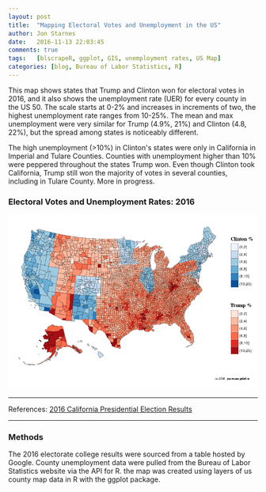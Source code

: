 ```yaml
---
layout: post
title:  "Mapping Electoral Votes and Unemployment in the US"
author: Jon Starnes
date:   2016-11-13 22:03:45
comments: true
tags:   [blscrapeR, ggplot, GIS, unemployment rates, US Map]
categories: [blog, Bureau of Labor Statistics, R]
---
```



This map shows states that Trump and Clinton  won for electoral votes in 2016, and it also shows the unemployment rate (UER) for every county in the US 50. The scale starts at 0-2% and increases in increments of two, the highest unemployment rate ranges from 10-25%. The mean and max unemployment were very similar for Trump (4.9%, 21%) and Clinton (4.8, 22%), but the spread among states is noticeably different.

The high unemployment (>10%) in Clinton's states were only in California in Imperial and Tulare Counties. Counties with unemployment higher than 10% were peppered throughout the states Trump won. Even though Clinton took California, Trump still won the majority of votes in several counties, including in Tulare County. More in progress.  



### Electoral Votes and Unemployment Rates: 2016

![Electoral College Votes and Unemployment: 2016](/img/blog/post03_map2.png)

---  

References:
[2016 California Presidential Election Results](http://www.politico.com/2016-election/results/map/president/california/)

---  


### Methods  
The 2016 electorate college results were sourced from a table hosted by Google. County unemployment data were pulled from the Bureau of Labor Statistics website via the API for R. the map was created using layers of us county map data in R with the ggplot package.  
